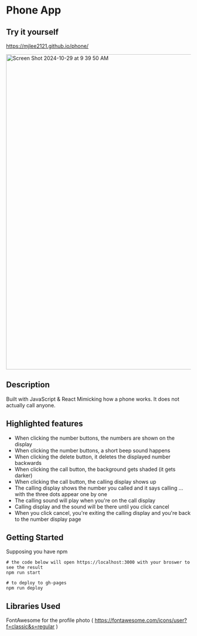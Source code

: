 # Phone App

## Try it yourself
https://mjlee2121.github.io/phone/

<img width="858" alt="Screen Shot 2024-10-29 at 9 39 50 AM" src="https://github.com/user-attachments/assets/508af6a1-dfc7-4d35-a6bf-282a3e252464">

## Description
Built with JavaScript & React
Mimicking how a phone works. It does not actually call anyone. 

## Highlighted features
- When clicking the number buttons, the numbers are shown on the display
- When clicking the number buttons, a short beep sound happens
- When clicking the delete button, it deletes the displayed number backwards
- When clicking the call button, the background gets shaded (it gets darker)
- When clicking the call button, the calling display shows up
- The calling display shows the number you called and it says calling ... with the three dots appear one by one
- The calling sound will play when you're on the call display
- Calling display and the sound will be there until you click cancel
- When you click cancel, you're exiting the calling display and you're back to the number display page

## Getting Started

Supposing you have npm

```
# the code below will open https://localhost:3000 with your broswer to see the result
npm run start

# to deploy to gh-pages
npm run deploy
```


## Libraries Used
FontAwesome for the profile photo ( https://fontawesome.com/icons/user?f=classic&s=regular )
